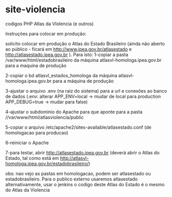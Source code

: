 # site-violencia

codigos PHP Atlas da VIolencia (e outros)

Instruções para colocar em produção:

solicito colocar em produção o Atlas do Estado Brasileiro 
(ainda não aberto ao público - ficará em http://www.ipea.gov.br/atlasestado e http://atlasestado.ipea.gov.br ). 
Para isto: 
1-copiar a pasta /var/www/html/estadobrasileiro da máquina atlasvl-homologa.ipea.gov.br para a maquina de produção

2-copiar o bd atlasvl_estados_homologa da máquina atlasvl-homologa.ipea.gov.br para a máquina de produção 

3-ajustar o arquivo .env (na raiz do sistema) para a url e conexões ao banco de dados 
    (.env: alterar APP_ENV=local -> mudar de local para production APP_DEBUG=true -> mudar para false)
    
4-ajustar o subdomínio do Apache para que aponte para a pasta //var/www/html/atlasviolencia/public 

5-copiar o arquivo /etc/apache2/sites-available/atlasestado.conf (de homologacao para producao)

6-reiniciar o Apache 

7-para testar, abrir http://atlasestado.ipea.gov.br (deverá abrir o Atlas do Estado, tal como está em http://atlasvl-homologa.ipea.gov.br/estadobrasileiro/) 

obs: nao vejo as pastas em homologacao, podem ser atlasestado ou estadobrasileiro. 
Para o publico externo usaremos atlasestado 
alternativamente, usar o jenkins 
o codigo deste Atlas do Estado é o mesmo do Atlas da Violencia 